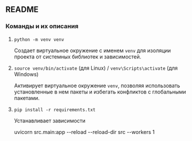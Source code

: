 ## README

### Команды и их описания

1. `python -m venv venv`

   Создает виртуальное окружение с именем `venv` для изоляции проекта от системных библиотек и зависимостей.
2. `source venv/bin/activate` (для Linux) / `venv\Scripts\activate` (для Windows)

   Активирует виртуальное окружение `venv`, позволяя использовать установленные в нем пакеты и избегать конфликтов с глобальными пакетами.
3. `pip install -r requirements.txt`

   Устанавливает зависимости

   <!-- alembic init alembic -->uvicorn src.main:app --reload --reload-dir src --workers 1


   <!-- alembic revision --autogenerate -m "init commit" -->

   <!-- alembic upgrade head -->

   <!-- uvicorn src.main:app --host 0.0.0.0 --port 8001 --reload -->

   <!-- docker-compose up --build -d -->

   <!-- RUNNER_ALLOW_RUNASROOT=true  ./run.sh -->

<!-- 
   curl -X POST -H "Authorization: token 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" \
    https://api.github.com/repos/genacr0co/beerloga-check-list-bot/actions/runs/9177337668/force-cancel -->
